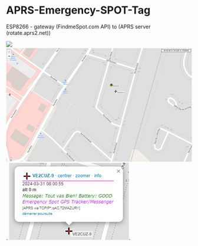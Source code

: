 # APRS-Emergency-SPOT-Tag
ESP8266 - gateway (FindmeSpot.com API) to (APRS server (rotate.aprs2.net))


![](Spot.png)
![](aprsfi-1.png).
![](aprsfi-2.png).
